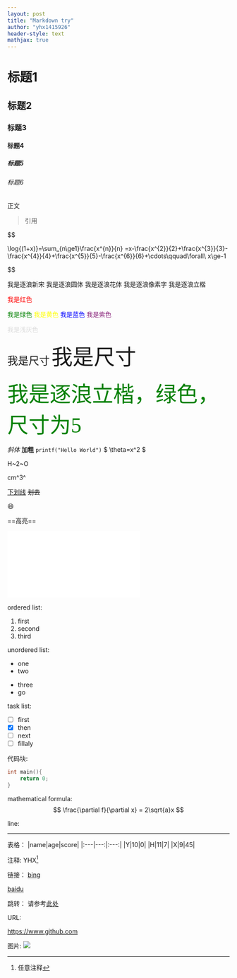 ```yaml
---
layout: post
title: "Markdown try"
author: "yhx1415926"
header-style: text
mathjax: true
---
```



# 标题1
## 标题2
### 标题3
#### 标题4
##### 标题5
###### 标题6
正文
>引用


$$

\log{(1+x)}=\sum_{n\ge1}\frac{x^{n}}{n} =x-\frac{x^{2}}{2}+\frac{x^{3}}{3}-\frac{x^{4}}{4}+\frac{x^{5}}{5}-\frac{x^{6}}{6}+\cdots\qquad\forall\ x\ge-1 

$$


<font face="逐浪新宋">我是逐浪新宋</font>
<font face="逐浪圆体">我是逐浪圆体</font>
<font face="逐浪花体">我是逐浪花体</font>
<font face="逐浪像素字">我是逐浪像素字</font>
<font face="逐浪立楷">我是逐浪立楷</font>


<font color=red>我是红色</font>


<font color=#008000>我是绿色</font>
<font color=yellow>我是黄色</font>
<font color=Blue>我是蓝色</font>
<font color= #871F78>我是紫色</font>


<font color= #DCDCDC>我是浅灰色</font>


<font size=5>我是尺寸</font>
<font size=10>我是尺寸</font>


<font face="逐浪立楷" color=green size=10>我是逐浪立楷，绿色，尺寸为5</font>

*斜体*
**加粗**
`printf("Hello World")`
$ \theta=x^2 $


H~2~O


cm^3^


<u>下划线</u>
<del>划去</del>

:smile:

==高亮==

<iframe src="//player.bilibili.com/player.html?aid=739381396&bvid=BV1Dk4y1i713&cid=1079439409&p=1" scrolling="no" border="0" frameborder="no" framespacing="0" allowfullscreen="true"> </iframe>

ordered list:
1. first
2. second
3. third

unordered list:
- one
- two
* three
* go

task list:
- [ ] first
- [x] then
- [ ] next
- [ ] fillaly

代码块:
```c
int main(){
    return 0;
}
```

mathematical formula:
$$
\frac{\partial f}{\partial x} = 2\sqrt{a}x
$$


line:

---


表格：
|name|age|score|
|:---|---:|:---:|
|Y|10|0|
|H|11|7|
|X|9|45|

注释:
YHX[^z]

[^z]:任意注释

链接：
[bing](https://www.bing.com "一个搜索引擎")

[baidu][ads]

[ads]:https://www.baidu.com "两个搜索引擎"

跳转：
请参考[此处](#标题3)

URL:

https://www.github.com

图片:
![](https://yhx1415926.github.io/img/404-bg.jpg)


